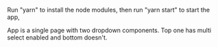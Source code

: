 Run "yarn" to install the node modules, then run "yarn start" to start the app, 

App is a single page with two dropdown components. Top one has multi select enabled and bottom doesn't.